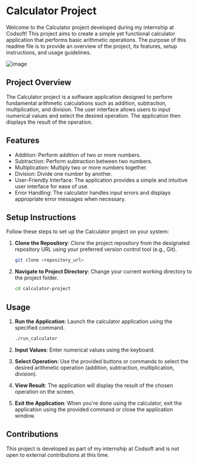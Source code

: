 # Calculator Project 

Welcome to the Calculator project developed during my internship at Codsoft! This project aims to create a simple yet functional calculator application that performs basic arithmetic operations. The purpose of this readme file is to provide an overview of the project, its features, setup instructions, and usage guidelines.

![image](https://github.com/divyan7982/codsoft_task3/assets/131895243/3f193f54-0811-4f47-86c5-c6d0943612d9)

## Project Overview

The Calculator project is a software application designed to perform fundamental arithmetic calculations such as addition, subtraction, multiplication, and division. The user interface allows users to input numerical values and select the desired operation. The application then displays the result of the operation.

## Features

- Addition: Perform addition of two or more numbers.
- Subtraction: Perform subtraction between two numbers.
- Multiplication: Multiply two or more numbers together.
- Division: Divide one number by another.
- User-Friendly Interface: The application provides a simple and intuitive user interface for ease of use.
- Error Handling: The calculator handles input errors and displays appropriate error messages when necessary.

## Setup Instructions

Follow these steps to set up the Calculator project on your system:

1. **Clone the Repository**: Clone the project repository from the designated repository URL using your preferred version control tool (e.g., Git).

   ```bash
   git clone <repository_url>
   ```

2. **Navigate to Project Directory**: Change your current working directory to the project folder.

   ```bash
   cd calculator-project
   ```


## Usage

1. **Run the Application**: Launch the calculator application using the specified command.

   ```bash
   ./run_calculator
   ```

2. **Input Values**: Enter numerical values using the keyboard.

3. **Select Operation**: Use the provided buttons or commands to select the desired arithmetic operation (addition, subtraction, multiplication, division).

4. **View Result**: The application will display the result of the chosen operation on the screen.

5. **Exit the Application**: When you're done using the calculator, exit the application using the provided command or close the application window.

## Contributions

This project is developed as part of my internship at Codsoft and is not open to external contributions at this time.



